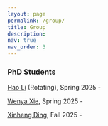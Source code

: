 ```yaml
---
layout: page
permalink: /group/
title: Group
description: 
nav: true
nav_order: 3
---
```


### PhD Students
[Hao Li](https://nanomaoli.github.io/) (Rotating), Spring 2025 -

[Wenya Xie](https://wenyaxie023.github.io/), Spring 2025 -

[Xinheng Ding](https://asherding.com/), Fall 2025 -
